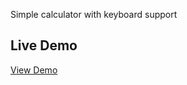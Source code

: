Simple calculator with keyboard support


## Live Demo
[View Demo](https://mollaei-dev.github.io/calculator/)
```
